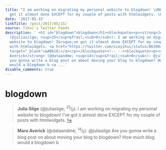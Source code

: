 ```yaml
---
title: "I am working on migrating my personal website to blogdown! \U0001F60A I've
  got it almost done EXCEPT for my couple of posts with htmlwidgets. \U0001F614"
date: '2017-05-15'
linkTitle: /post/2017/05/15/
source: Yihui's Twitter Feeds
description: ' <h1 id="blogdown">blogdown</h1><blockquote><p><strong>Julia Silge</strong>
  (@juliasilge; <sup>25</sup>&frasl;<sub>0</sub>): I am working on migrating my personal
  website to blogdown! I&rsquo;ve got it almost done EXCEPT for my couple of posts
  with htmlwidgets. <a href="https://twitter.com/xieyihui/status/863904687954706432"
  target="_blank">&#8618;</a></p></blockquote><!-- --><blockquote><p><strong>Mara
  Averick</strong> (@dataandme; <sup>14</sup>&frasl;<sub>0</sub>): @juliasilge Are
  you gonna write a blog post on about moving your blog to blogdown? How much blog
  would a blogdown b <a ...'
disable_comments: true
---
```

 <h1 id="blogdown">blogdown</h1><blockquote><p><strong>Julia Silge</strong> (@juliasilge; <sup>25</sup>&frasl;<sub>0</sub>): I am working on migrating my personal website to blogdown! I&rsquo;ve got it almost done EXCEPT for my couple of posts with htmlwidgets. <a href="https://twitter.com/xieyihui/status/863904687954706432" target="_blank">&#8618;</a></p></blockquote><!-- --><blockquote><p><strong>Mara Averick</strong> (@dataandme; <sup>14</sup>&frasl;<sub>0</sub>): @juliasilge Are you gonna write a blog post on about moving your blog to blogdown? How much blog would a blogdown b <a ...